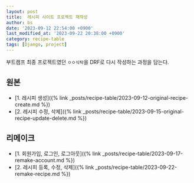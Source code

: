 ```yaml
---
layout: post
title:  레시피 사이트 프로젝트 재작성
author: bs
date: '2023-09-12 22:54:00 +0900'
last_modified_at: '2023-09-22 20:38:00 +0900'
category: recipe-table
tags: [Django, project]
---
```


부트캠프 최종 프로젝트였던 `ㅇㅇ식탁`을 DRF로 다시 작성하는 과정을 담는다.

## 원본
- [1. 레시피 생성]({% link _posts/recipe-table/2023-09-12-original-recipe-create.md %})
- [2. 레시피 수정, 삭제]({% link _posts/recipe-table/2023-09-15-original-recipe-update-delete.md %})

## 리메이크
- [1. 회원가입, 로그인, 로그아웃]({% link _posts/recipe-table/2023-09-17-remake-account.md %})
- [2. 레시피 등록, 수정, 삭제]({% link _posts/recipe-table/2023-09-22-remake-recipe.md %})